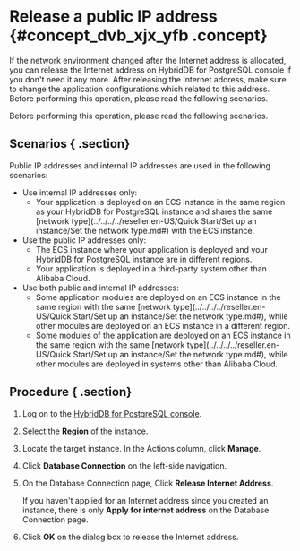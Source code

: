 # Release a public IP address {#concept_dvb_xjx_yfb .concept}

If the network environment changed after the Internet address is allocated, you can release the Internet address on HybridDB for PostgreSQL console if you don't need it any more. After releasing the Internet address, make sure to change the application configurations which related to this address. Before performing this operation, please read the following scenarios.

Before performing this operation, please read the following scenarios.

## Scenarios { .section}

Public IP addresses and internal IP addresses are used in the following scenarios:

-   Use internal IP addresses only:
    -   Your application is deployed on an ECS instance in the same region as your HybridDB for PostgreSQL instance and shares the same [network type](../../../../reseller.en-US/Quick Start/Set up an instance/Set the network type.md#) with the ECS instance.
-   Use the public IP addresses only:
    -   The ECS instance where your application is deployed and your HybridDB for PostgreSQL instance are in different regions.
    -   Your application is deployed in a third-party system other than Alibaba Cloud.
-   Use both public and internal IP addresses:
    -   Some application modules are deployed on an ECS instance in the same region with the same [network type](../../../../reseller.en-US/Quick Start/Set up an instance/Set the network type.md#), while other modules are deployed on an ECS instance in a different region.
    -   Some modules of the application are deployed on an ECS instance in the same region with the same [network type](../../../../reseller.en-US/Quick Start/Set up an instance/Set the network type.md#), while other modules are deployed in systems other than Alibaba Cloud.

## Procedure { .section}

1.  Log on to the [HybridDB for PostgreSQL console](https://partners-intl.console.aliyun.com/#/gpdb).
2.  Select the **Region** of the instance.
3.  Locate the target instance. In the Actions column, click **Manage**.
4.  Click **Database Connection** on the left-side navigation.
5.  On the Database Connection page, Click **Release Internet Address**.

    If you haven't applied for an Internet address since you created an instance, there is only **Apply for internet address** on the Database Connection page.

6.  Click **OK** on the dialog box to release the Internet address.


